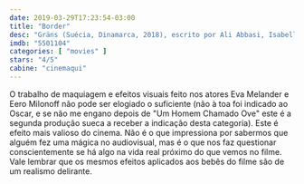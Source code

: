 ```yaml
---
date: 2019-03-29T17:23:54-03:00
title: "Border"
desc: "Gräns (Suécia, Dinamarca, 2018), escrito por Ali Abbasi, Isabella Eklöf e John Ajvide Lindqvist baseado em sua história, dirigido por Abbasi, com Eva Melander, Eero Milonoff, Jörgen Thorsson."
imdb: "5501104"
categories: [ "movies" ]
stars: "4/5"
cabine: "cinemaqui"
---
```

O trabalho de maquiagem e efeitos visuais feito nos atores Eva Melander e Eero Milonoff não pode ser elogiado o suficiente (não à toa foi indicado ao Oscar, e se não me engano depois de "Um Homem Chamado Ove" este é a segunda produção sueca a receber a indicação desta categoria). Este é efeito mais valioso do cinema. Não é o que impressiona por sabermos que alguém fez uma mágica no audiovisual, mas é o que nos faz questionar conscientemente se há algo na vida real próximo do que vemos no filme. Vale lembrar que os mesmos efeitos aplicados aos bebês do filme são de um realismo delirante.
